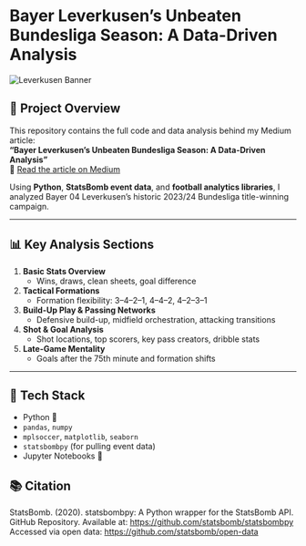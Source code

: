 # Bayer Leverkusen’s Unbeaten Bundesliga Season: A Data-Driven Analysis

![Leverkusen Banner](https://upload.wikimedia.org/wikipedia/en/thumb/5/59/Bayer_04_Leverkusen_logo.svg/250px-Bayer_04_Leverkusen_logo.svg.png)

## 📌 Project Overview

This repository contains the full code and data analysis behind my Medium article:  
**“Bayer Leverkusen’s Unbeaten Bundesliga Season: A Data-Driven Analysis”**  
📖 [Read the article on Medium](https://medium.com/@rishiraj1998.rs/bayer-leverkusens-unbeaten-bundesliga-season-a-data-driven-analysis-a919be8b9283)

Using **Python**, **StatsBomb event data**, and **football analytics libraries**, I analyzed Bayer 04 Leverkusen’s historic 2023/24 Bundesliga title-winning campaign.

---

## 📊 Key Analysis Sections

1. **Basic Stats Overview**
   - Wins, draws, clean sheets, goal difference
2. **Tactical Formations**
   - Formation flexibility: 3–4–2–1, 4–4–2, 4–2–3–1
3. **Build-Up Play & Passing Networks**
   - Defensive build-up, midfield orchestration, attacking transitions
4. **Shot & Goal Analysis**
   - Shot locations, top scorers, key pass creators, dribble stats
5. **Late-Game Mentality**
   - Goals after the 75th minute and formation shifts

---

## 🧰 Tech Stack

- Python 🐍
- `pandas`, `numpy`
- `mplsoccer`, `matplotlib`, `seaborn`
- `statsbombpy` (for pulling event data)
- Jupyter Notebooks 📓

## 📚 Citation
StatsBomb. (2020). statsbombpy: A Python wrapper for the StatsBomb API. GitHub Repository.
Available at: https://github.com/statsbomb/statsbombpy
Accessed via open data: https://github.com/statsbomb/open-data

